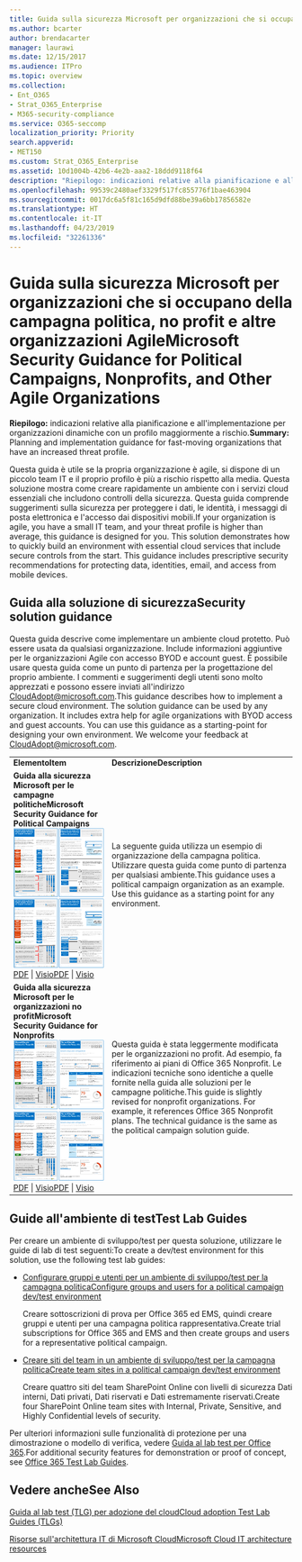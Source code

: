 ```yaml
---
title: Guida sulla sicurezza Microsoft per organizzazioni che si occupano della campagna politica, no profit e altre organizzazioni Agile
ms.author: bcarter
author: brendacarter
manager: laurawi
ms.date: 12/15/2017
ms.audience: ITPro
ms.topic: overview
ms.collection:
- Ent_O365
- Strat_O365_Enterprise
- M365-security-compliance
ms.service: O365-seccomp
localization_priority: Priority
search.appverid:
- MET150
ms.custom: Strat_O365_Enterprise
ms.assetid: 10d1004b-42b6-4e2b-aaa2-18ddd9118f64
description: "Riepilogo: indicazioni relative alla pianificazione e all'implementazione per organizzazioni dinamiche con un profilo maggiormente a rischio."
ms.openlocfilehash: 99539c2480aef3329f517fc855776f1bae463904
ms.sourcegitcommit: 0017dc6a5f81c165d9dfd88be39a6bb17856582e
ms.translationtype: HT
ms.contentlocale: it-IT
ms.lasthandoff: 04/23/2019
ms.locfileid: "32261336"
---
```

# <a name="microsoft-security-guidance-for-political-campaigns-nonprofits-and-other-agile-organizations"></a><span data-ttu-id="8cbf9-103">Guida sulla sicurezza Microsoft per organizzazioni che si occupano della campagna politica, no profit e altre organizzazioni Agile</span><span class="sxs-lookup"><span data-stu-id="8cbf9-103">Microsoft Security Guidance for Political Campaigns, Nonprofits, and Other Agile Organizations</span></span>

 <span data-ttu-id="8cbf9-104">**Riepilogo:** indicazioni relative alla pianificazione e all'implementazione per organizzazioni dinamiche con un profilo maggiormente a rischio.</span><span class="sxs-lookup"><span data-stu-id="8cbf9-104">**Summary:** Planning and implementation guidance for fast-moving organizations that have an increased threat profile.</span></span>
  
<span data-ttu-id="8cbf9-p101">Questa guida è utile se la propria organizzazione è agile, si dispone di un piccolo team IT e il proprio profilo è più a rischio rispetto alla media. Questa soluzione mostra come creare rapidamente un ambiente con i servizi cloud essenziali che includono controlli della sicurezza. Questa guida comprende suggerimenti sulla sicurezza per proteggere i dati, le identità, i messaggi di posta elettronica e l'accesso dai dispositivi mobili.</span><span class="sxs-lookup"><span data-stu-id="8cbf9-p101">If your organization is agile, you have a small IT team, and your threat profile is higher than average, this guidance is designed for you. This solution demonstrates how to quickly build an environment with essential cloud services that include secure controls from the start. This guidance includes prescriptive security recommendations for protecting data, identities, email, and access from mobile devices.</span></span>
  
## <a name="security-solution-guidance"></a><span data-ttu-id="8cbf9-108">Guida alla soluzione di sicurezza</span><span class="sxs-lookup"><span data-stu-id="8cbf9-108">Security solution guidance</span></span>

<span data-ttu-id="8cbf9-p102">Questa guida descrive come implementare un ambiente cloud protetto. Può essere usata da qualsiasi organizzazione. Include informazioni aggiuntive per le organizzazioni Agile con accesso BYOD e account guest. È possibile usare questa guida come un punto di partenza per la progettazione del proprio ambiente. I commenti e suggerimenti degli utenti sono molto apprezzati e possono essere inviati all'indirizzo [CloudAdopt@microsoft.com](mailto:CloudAdopt@microsoft.com).</span><span class="sxs-lookup"><span data-stu-id="8cbf9-p102">This guidance describes how to implement a secure cloud environment. The solution guidance can be used by any organization. It includes extra help for agile organizations with BYOD access and guest accounts. You can use this guidance as a starting-point for designing your own environment. We welcome your feedback at [CloudAdopt@microsoft.com](mailto:CloudAdopt@microsoft.com).</span></span> 
  
|||
|:-----|:-----|
|<span data-ttu-id="8cbf9-114">**Elemento**</span><span class="sxs-lookup"><span data-stu-id="8cbf9-114">**Item**</span></span> <br/> |<span data-ttu-id="8cbf9-115">**Descrizione**</span><span class="sxs-lookup"><span data-stu-id="8cbf9-115">**Description**</span></span> <br/> |
|<span data-ttu-id="8cbf9-116">**Guida alla sicurezza Microsoft per le campagne politiche**</span><span class="sxs-lookup"><span data-stu-id="8cbf9-116">**Microsoft Security Guidance for Political Campaigns**</span></span> <br/> <span data-ttu-id="8cbf9-117">[![Anteprima per il set di poster ridotto.](media/d370ce28-ca40-4930-9a2c-907312aa06c8.png)](http://download.microsoft.com/download/B/4/D/B4D520C3-4D0C-4B4D-BFB9-09F0651C2775/MSFT_Cloud_architecture_security%20for%20political%20campaigns.pdf)</span><span class="sxs-lookup"><span data-stu-id="8cbf9-117">[![Thumb nail for mini poster set.](media/d370ce28-ca40-4930-9a2c-907312aa06c8.png)          ](http://download.microsoft.com/download/B/4/D/B4D520C3-4D0C-4B4D-BFB9-09F0651C2775/MSFT_Cloud_architecture_security%20for%20political%20campaigns.pdf)</span></span> <br/> <span data-ttu-id="8cbf9-118">[PDF](http://download.microsoft.com/download/B/4/D/B4D520C3-4D0C-4B4D-BFB9-09F0651C2775/MSFT_Cloud_architecture_security%20for%20political%20campaigns.pdf) \| [Visio](http://download.microsoft.com/download/B/4/D/B4D520C3-4D0C-4B4D-BFB9-09F0651C2775/MSFT_Cloud_architecture_security%20for%20political%20campaigns.vsdx)</span><span class="sxs-lookup"><span data-stu-id="8cbf9-118">[PDF](http://download.microsoft.com/download/B/4/D/B4D520C3-4D0C-4B4D-BFB9-09F0651C2775/MSFT_Cloud_architecture_security%20for%20political%20campaigns.pdf)  \| [Visio](http://download.microsoft.com/download/B/4/D/B4D520C3-4D0C-4B4D-BFB9-09F0651C2775/MSFT_Cloud_architecture_security%20for%20political%20campaigns.vsdx)</span></span> <br/> |<span data-ttu-id="8cbf9-p103">La seguente guida utilizza un esempio di organizzazione della campagna politica. Utilizzare questa guida come punto di partenza per qualsiasi ambiente.</span><span class="sxs-lookup"><span data-stu-id="8cbf9-p103">This guidance uses a political campaign organization as an example. Use this guidance as a starting point for any environment.</span></span>  <br/> |
|<span data-ttu-id="8cbf9-121">**Guida alla sicurezza Microsoft per le organizzazioni no profit**</span><span class="sxs-lookup"><span data-stu-id="8cbf9-121">**Microsoft Security Guidance for Nonprofits**</span></span> <br/> <span data-ttu-id="8cbf9-122">[![Immagine di anteprima per file scaricabile](media/e4784889-1c69-4067-9a8f-31d31d1eceea.png)](http://download.microsoft.com/download/9/4/3/94389612-C679-4061-8DF2-D9A15D72B65F/Microsoft_Cloud%20Architecture_Security%20for%20Nonprofits.pdf)</span><span class="sxs-lookup"><span data-stu-id="8cbf9-122">[![Thumnail image for downloadable file](media/e4784889-1c69-4067-9a8f-31d31d1eceea.png)          ](http://download.microsoft.com/download/9/4/3/94389612-C679-4061-8DF2-D9A15D72B65F/Microsoft_Cloud%20Architecture_Security%20for%20Nonprofits.pdf)</span></span> <br/> <span data-ttu-id="8cbf9-123">[PDF](http://download.microsoft.com/download/9/4/3/94389612-C679-4061-8DF2-D9A15D72B65F/Microsoft_Cloud%20Architecture_Security%20for%20Nonprofits.pdf) \| [Visio](http://download.microsoft.com/download/9/4/3/94389612-C679-4061-8DF2-D9A15D72B65F/Microsoft_Cloud%20Architecture_Security%20for%20Nonprofits.vsdx)</span><span class="sxs-lookup"><span data-stu-id="8cbf9-123">[PDF](http://download.microsoft.com/download/9/4/3/94389612-C679-4061-8DF2-D9A15D72B65F/Microsoft_Cloud%20Architecture_Security%20for%20Nonprofits.pdf)  \| [Visio](http://download.microsoft.com/download/9/4/3/94389612-C679-4061-8DF2-D9A15D72B65F/Microsoft_Cloud%20Architecture_Security%20for%20Nonprofits.vsdx)</span></span> <br/> |<span data-ttu-id="8cbf9-p104">Questa guida è stata leggermente modificata per le organizzazioni no profit. Ad esempio, fa riferimento ai piani di Office 365 Nonprofit. Le indicazioni tecniche sono identiche a quelle fornite nella guida alle soluzioni per le campagne politiche.</span><span class="sxs-lookup"><span data-stu-id="8cbf9-p104">This guide is slightly revised for nonprofit organizations. For example, it references Office 365 Nonprofit plans. The technical guidance is the same as the political campaign solution guide.</span></span>  <br/> |
   
## <a name="test-lab-guides"></a><span data-ttu-id="8cbf9-127">Guide all'ambiente di test</span><span class="sxs-lookup"><span data-stu-id="8cbf9-127">Test Lab Guides</span></span>

<span data-ttu-id="8cbf9-128">Per creare un ambiente di sviluppo/test per questa soluzione, utilizzare le guide di lab di test seguenti:</span><span class="sxs-lookup"><span data-stu-id="8cbf9-128">To create a dev/test environment for this solution, use the following test lab guides:</span></span> 
  
- [<span data-ttu-id="8cbf9-129">Configurare gruppi e utenti per un ambiente di sviluppo/test per la campagna politica</span><span class="sxs-lookup"><span data-stu-id="8cbf9-129">Configure groups and users for a political campaign dev/test environment</span></span>](https://docs.microsoft.com/office365/enterprise/configure-groups-and-users-for-a-political-campaign-dev-test-environment)
    
     <span data-ttu-id="8cbf9-130">Creare sottoscrizioni di prova per Office 365 ed EMS, quindi creare gruppi e utenti per una campagna politica rappresentativa.</span><span class="sxs-lookup"><span data-stu-id="8cbf9-130">Create trial subscriptions for Office 365 and EMS and then create groups and users for a representative political campaign.</span></span>
    
- [<span data-ttu-id="8cbf9-131">Creare siti del team in un ambiente di sviluppo/test per la campagna politica</span><span class="sxs-lookup"><span data-stu-id="8cbf9-131">Create team sites in a political campaign dev/test environment</span></span>](https://docs.microsoft.com/office365/enterprise/create-team-sites-in-a-political-campaign-dev-test-environment)
    
    <span data-ttu-id="8cbf9-132">Creare quattro siti del team SharePoint Online con livelli di sicurezza Dati interni, Dati privati, Dati riservati e Dati estremamente riservati.</span><span class="sxs-lookup"><span data-stu-id="8cbf9-132">Create four SharePoint Online team sites with Internal, Private, Sensitive, and Highly Confidential levels of security.</span></span>
    
<span data-ttu-id="8cbf9-133">Per ulteriori informazioni sulle funzionalità di protezione per una dimostrazione o modello di verifica, vedere [Guida al lab test per Office 365](http://aka.ms/o365tlgs).</span><span class="sxs-lookup"><span data-stu-id="8cbf9-133">For additional security features for demonstration or proof of concept, see [Office 365 Test Lab Guides](http://aka.ms/o365tlgs).</span></span>
  
## <a name="see-also"></a><span data-ttu-id="8cbf9-134">Vedere anche</span><span class="sxs-lookup"><span data-stu-id="8cbf9-134">See Also</span></span>

[<span data-ttu-id="8cbf9-135">Guida al lab test (TLG) per adozione del cloud</span><span class="sxs-lookup"><span data-stu-id="8cbf9-135">Cloud adoption Test Lab Guides (TLGs)</span></span>](https://docs.microsoft.com/office365/enterprise/cloud-adoption-test-lab-guides-tlgs)
  
[<span data-ttu-id="8cbf9-136">Risorse sull'architettura IT di Microsoft Cloud</span><span class="sxs-lookup"><span data-stu-id="8cbf9-136">Microsoft Cloud IT architecture resources</span></span>](https://docs.microsoft.com/office365/enterprise/microsoft-cloud-it-architecture-resources)



